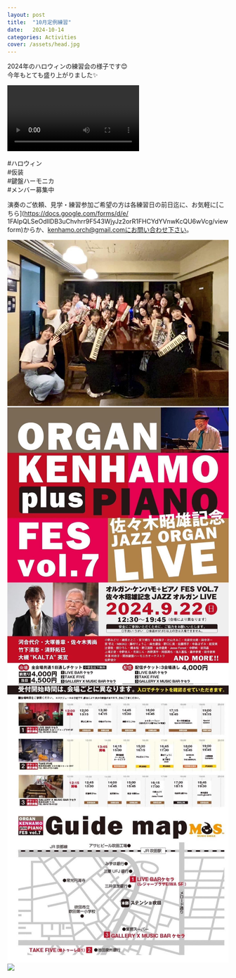 ```yaml
---
layout: post
title:  "10月定例練習"
date:   2024-10-14 
categories: Activities
cover: /assets/head.jpg
---
```

  
2024年のハロウィンの練習会の様子です😊  
今年もとても盛り上がりました✨  
  
  
<video src="https://youtube.com/shorts/GeR6NfHbO74?si=KK-kktRXAuwh2X9z" controls="true"></video>
  
  
#ハロウィン  
#仮装  
#鍵盤ハーモニカ  
#メンバー募集中  
    
演奏のご依頼、見学・練習参加ご希望の方は各練習日の前日迄に、お気軽に[こちら](https://docs.google.com/forms/d/e/  1FAIpQLSeOdIlDB3uChvhrr9F543WjyJz2orR1FHCYdYVnwKcQU6wVcg/viewform)からか、kenhamo.orch@gmail.comにお問い合わせ下さい。 
  
<img border="0" src="/assets/20240922-1.jpg">  
<img border="0" src="/assets/20240915-2.jpg">  
<img border="0" src="/assets/20240915-3.jpg">  
<img border="0" src="/assets/20240915-4.jpg">  